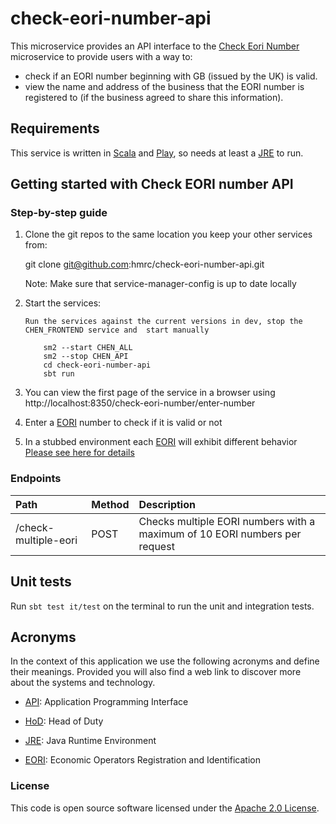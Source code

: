 
# check-eori-number-api

This microservice provides an API interface to the [Check Eori Number](https://github.com/hmrc/check-eori-number) microservice to provide users with a way to:
* check if an EORI number beginning with GB (issued by the UK) is valid.
* view the name and address of the business that the EORI number is registered to (if the business agreed to share this information).

Requirements
------------
This service is written in [Scala] and [Play], so needs at least a [JRE] to run.

Getting started with Check EORI number API
----------------------------------------
### Step-by-step guide

1. Clone the git repos to the same location you keep your other services from:

   git clone git@github.com:hmrc/check-eori-number-api.git

   Note: Make sure that service-manager-config is up to date locally

2. Start the services:

       Run the services against the current versions in dev, stop the CHEN_FRONTEND service and  start manually
       
           sm2 --start CHEN_ALL 
           sm2 --stop CHEN_API
           cd check-eori-number-api
           sbt run

3. You can view the first page of the service in a browser using http://localhost:8350/check-eori-number/enter-number
4. Enter a [EORI] number to check if it is valid or not
5. In a stubbed environment each [EORI] will exhibit different behavior [Please see here for details](https://github.com/hmrc/check-eori-number-stub/#readme)

### Endpoints
| Path                         | Method | Description |
 |:-----------------------------|:-------|:------------|
|/check-multiple-eori        | POST   | Checks multiple EORI numbers with a maximum of 10 EORI numbers per request|

Unit tests
----------
Run `sbt test it/test` on the terminal to run the unit and integration tests.

Acronyms
---
In the context of this application we use the following acronyms and define their
meanings. Provided you will also find a web link to discover more about the systems
and technology.

* [API]: Application Programming Interface

* [HoD]: Head of Duty

* [JRE]: Java Runtime Environment

* [EORI]: Economic Operators Registration and Identification

### License

This code is open source software licensed under the [Apache 2.0 License]("http://www.apache.org/licenses/LICENSE-2.0.html").

[HoD]: http://webarchive.nationalarchives.gov.uk/+/http://www.hmrc.gov.uk/manuals/sam/samglossary/samgloss249.htm
[API]: https://en.wikipedia.org/wiki/Application_programming_interface
[JRE]: http://www.oracle.com/technetwork/java/javase/overview/index.html
[EORI]: https://ec.europa.eu/taxation_customs/business/customs-procedures/general-overview/economic-operators-registration-identification-number-eori_en
[SCALA]: http://www.scala-lang.org/
[PLAY]: http://playframework.com/